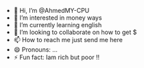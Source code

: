 - 👋 Hi, I’m @AhmedMY-CPU
- 👀 I’m interested in money ways      
- 🌱 I’m currently learning english
- 💞️ I’m looking to collaborate on how to get $
- 📫 How to reach me just send me here
- 😄 Pronouns: ...
- ⚡ Fun fact: Iam rich but poor !!

<!---
AhmedMY-CPU/AhmedMY-CPU is a ✨ special ✨ repository because its `README.md` (this file) appears on your GitHub profile.
You can click the Preview link to take a look at your changes.
--->
